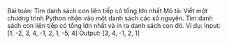 Bài toán: Tìm danh sách con liên tiếp có tổng lớn nhất
Mô tả: Viết một chương trình Python nhận vào một danh sách các số nguyên. Tìm danh sách con liên tiếp có tổng lớn nhất và in ra danh sách con đó.
Ví dụ:
Input: [1, -2, 3, 4, -1, 2, 1, -5, 4]
Output: [3, 4, -1, 2, 1]